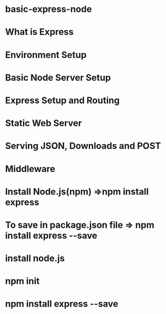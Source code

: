 # basic-express-node
# What is Express
# Environment Setup
# Basic Node Server Setup
# Express Setup and Routing
# Static Web Server
# Serving JSON, Downloads and POST
# Middleware
# Install Node.js(npm) =>npm install express
# To save in package.json file => npm install express --save

# install node.js
# npm init
# npm install express --save
# 
#
#